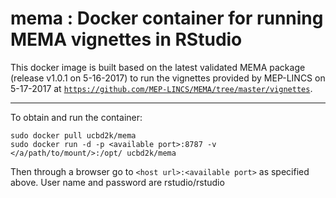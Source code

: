 # mema : Docker container for running MEMA vignettes in RStudio

This docker image is built based on the latest validated MEMA package (release v1.0.1 on 5-16-2017) to run the vignettes provided by MEP-LINCS on 5-17-2017 at [`https://github.com/MEP-LINCS/MEMA/tree/master/vignettes`](https://github.com/MEP-LINCS/MEMA/tree/master/vignettes).

---
To obtain and run the container:

```
sudo docker pull ucbd2k/mema
sudo docker run -d -p <available port>:8787 -v </a/path/to/mount/>:/opt/ ucbd2k/mema
```

Then through a browser go to ```<host url>:<available port>``` as specified above.
User name and password are rstudio/rstudio
